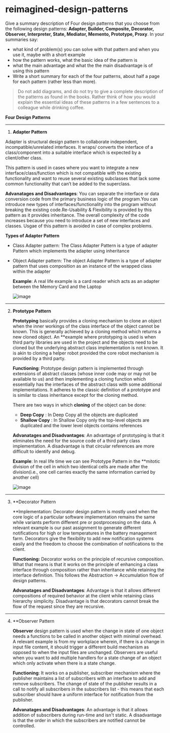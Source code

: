 # reimagined-design-patterns

Give a summary description of Four design patterns that you choose from the following design patterns: **Adapter,  Builder, Composite, Decorator, Observer, Interpreter, State, Mediator, Memento, Prototype, Proxy**. In your summaries say:

- what kind of problem(s) you can solve with that pattern and when you use it, maybe with a short example
- how the pattern works, what the basic idea of the pattern is
- what the main advantage and what the the main disadvantage is of using this pattern
- Write a short summary for each of the four patterns, about half a page for each pattern (rather less than more). 

> Do not add diagrams, and do not try to give a complete description of the patterns as found in the books. Rather think of how you would explain the essential ideas of these patterns in a few sentences to a colleague while drinking coffee.

**Four Design Patterns**

------------------------------------------------------------------------------------------------------------------------------------------------------------------------------

1. **Adapter Pattern**

  Adapter is structural design pattern to collaborate independent, incompatible/unrelated interfaces. It wraps/ converts the interface of a class/component into a suitable   interface which is expected by a client/other class.

  This pattern is used in cases where you want to integrate a new interface/class/function which is not compatible with the existing functionality and want to reuse several existing subclasses that lack some common functionality that can’t be added to the superclass.

  **Advanatages and Disadvantages**: You can separate the interface or data conversion code from the primary business logic of the program.You can introduce new types of  interfaces/functionality into the program without breaking the existing code.Re-Usability & Flexibility is provided by this pattern as it provides inheritance.
The overall complexity of the code increases because you need to introduce a set of new interfaces and classes. Usgae of this pattern is avoided in case of complex problems. 

**Types of Adapter Pattern**

- Class Adapter pattern: The Class Adapter Pattern is a type of adapter Pattern which implements the adapter using inheritance
- Object Adapter pattern: The object Adapter Pattern is a type of adapter pattern that uses composition as an instance of the wrapped class within the adapter

  **Example**: A real life example is a card reader which acts as an adapter between the Memory Card and the Laptop
  
  ![image](https://user-images.githubusercontent.com/13776900/119014746-e826ad00-b9b5-11eb-9139-f68abaa9bcf9.png)
  
 ------------------------------------------------------------------------------------------------------------------------------------------------------------------------------


2. **Prototype Pattern**

   **Prototyping** basically provides a cloning mechanism to clone an object when the inner workings of the class interface of the object cannot be known. This is generally achieved by a cloning method which returns a new cloned object. An **example where prototyping is used is when third party libraries are used in the project and the objects need to be cloned but the underlying abstract class implementation is not known. It is akin to cloning a helper robot provided the core robot mechanism is provided by a third party.
   
   **Functioning**: Prototype design pattern is implemented through extensions of abstract classes (whose inner code may or may not be available to us) and then implementing a cloning function which essentially has the interfaces of the abstract class with some additional implementations. It adheres to the classic definition of a prototype and is similar to class inheritance except for the cloning method.
   
   There are two ways in which **cloning** of the object can be done:
   
   - **Deep Copy** : In Deep Copy all the objects are duplicated
   - **Shallow Copy** : In Shallow Copy only the top-level objects are duplicated and the lower level objects contains references
   
    **Advanatages and Disadvantages**: An advantage of prototyping is that it eliminates the need for the source code of a third party class implementation. A disadvantage is that circular references are more difficult to identify and debug.
    
    **Example**: In real life time we can see Prototype Pattern in the **mitotic division of the cell in which two identical cells are made after the division(i.e., one cell carries exactly the same information carried by another cell)
    
    ![image](https://user-images.githubusercontent.com/13776900/119016252-5ae45800-b9b7-11eb-997b-dc8d9de71292.png)

    
------------------------------------------------------------------------------------------------------------------------------------------------------------------------------    

3. **Decorator Pattern

   **Implementation: Decorator design pattern is mostly used when the core logic of a particular software implementation remains the same while variants perform different pre or postprocessing on the data. A relevant example is our past assignment to generate different notifications for high or low temperatures in the battery management farm. Decorators give the flexibility to add new notification systems easily and the freedom to choose the combination of notifications to the client.
   
    **Functioning:** Decorator works on the principle of recursive composition. What that means is that it works on the principle of enhancing a class interface through composition rather than inheritance while retaining the interface definition. This follows the Abstraction -> Accumulation flow of design patterns.
    
    **Advanatages and Disadvantages**: Advantage is that it allows different compositions of required behavior at the client while retaining class hierarchy simplicity. Disadvantage is that decorators cannot break the flow of the request since they are recursive.
    
 ------------------------------------------------------------------------------------------------------------------------------------------------------------------------------

4. **Observer Pattern

   **Observer** design pattern is used when the change in state of one object needs a functions to be called in another object with minimal overhead. A relevant example is from my workplace wherein, if there is a change in input file content, it should trigger a different build mechanism as opposed to when the input files are unchanged. Observers are useful when you want to add multiple handlers for a state change of an object which only activate when there is a state change.
   
    **Functioning**: It works on a publisher, subscriber mechanism where the publisher maintains a list of subscribers with an interface to add and remove subscribers. The change of state of the publisher results in a call to notify all subscribers in the subscribers list - this means that each subscriber should have a uniform interface for notification from the publisher.
    
   **Advanatages and Disadvantages**: An advantage is that it allows addition of subscribers during run-time and isn't static. A disadvantage is that the order in which the subscribers are notified cannot be controlled.

